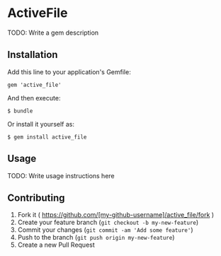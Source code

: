 # ActiveFile

TODO: Write a gem description

## Installation

Add this line to your application's Gemfile:

    gem 'active_file'

And then execute:

    $ bundle

Or install it yourself as:

    $ gem install active_file

## Usage

TODO: Write usage instructions here

## Contributing

1. Fork it ( https://github.com/[my-github-username]/active_file/fork )
2. Create your feature branch (`git checkout -b my-new-feature`)
3. Commit your changes (`git commit -am 'Add some feature'`)
4. Push to the branch (`git push origin my-new-feature`)
5. Create a new Pull Request
